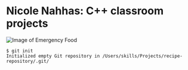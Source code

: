 # Nicole Nahhas: C++ classroom projects
![Image of Emergency Food](https://genshin.global/wp-content/uploads/2022/06/paimon-npc-genshinimpact.webp)
```
$ git init
Initialized empty Git repository in /Users/skills/Projects/recipe-repository/.git/
```
